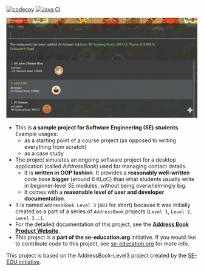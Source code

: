 [![codecov](https://codecov.io/gh/AY2526S1-CS2103T-T14-3/tp/branch/master/graph/badge.svg?token=35M98WNX0N)](https://codecov.io/gh/AY2526S1-CS2103T-T14-3/tp)
[![Java CI](https://github.com/AY2526S1-CS2103T-T14-3/tp/actions/workflows/gradle.yml/badge.svg)](https://github.com/AY2526S1-CS2103T-T14-3/tp/actions/workflows/gradle.yml)
 
![Ui](docs/images/Ui.png)

* This is **a sample project for Software Engineering (SE) students**.<br>
  Example usages:
  * as a starting point of a course project (as opposed to writing everything from scratch)
  * as a case study
* The project simulates an ongoing software project for a desktop application (called _AddressBook_) used for managing contact details.
  * It is **written in OOP fashion**. It provides a **reasonably well-written** code base **bigger** (around 6 KLoC) than what students usually write in beginner-level SE modules, without being overwhelmingly big.
  * It comes with a **reasonable level of user and developer documentation**.
* It is named `AddressBook Level 3` (`AB3` for short) because it was initially created as a part of a series of `AddressBook` projects (`Level 1`, `Level 2`, `Level 3` ...).
* For the detailed documentation of this project, see the **[Address Book Product Website](https://se-education.org/addressbook-level3)**.
* This project is a **part of the se-education.org** initiative. If you would like to contribute code to this project, see [se-education.org](https://se-education.org/#contributing-to-se-edu) for more info.

This project is based on the AddressBook-Level3 project created by the [SE-EDU initiative](https://se-education.org).
